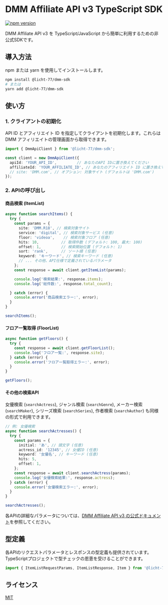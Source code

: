 # DMM Affiliate API v3 TypeScript SDK

[![npm version](https://badge.fury.io/js/%40LiCHT-77%2Fdmm-sdk.svg)](https://badge.fury.io/js/%40LiCHT-77%2Fdmm-sdk)

DMM Affiliate API v3 を TypeScript/JavaScript から簡単に利用するための非公式SDKです。

## 導入方法

npm または yarn を使用してインストールします。

```bash
npm install @licht-77/dmm-sdk
# または
yarn add @licht-77/dmm-sdk
```

## 使い方

### 1. クライアントの初期化

API ID とアフィリエイト ID を指定してクライアントを初期化します。これらは DMM アフィリエイトの管理画面から取得できます。

```typescript
import { DmmApiClient } from '@licht-77/dmm-sdk';

const client = new DmmApiClient({
  apiId: 'YOUR_API_ID',         // あなたのAPI IDに置き換えてください
  affiliateId: 'YOUR_AFFILIATE_ID', // あなたのアフィリエイト ID に置き換えてください
  // site: 'DMM.com', // オプション: 対象サイト (デフォルトは 'DMM.com')
});
```

### 2. APIの呼び出し

#### 商品検索 (ItemList)

```typescript
async function searchItems() {
  try {
    const params = {
      site: 'DMM.R18', // 検索対象サイト
      service: 'digital', // 検索対象サービス (任意)
      floor: 'videoa',    // 検索対象フロア (任意)
      hits: 10,          // 取得件数 (デフォルト: 100, 最大: 100)
      offset: 1,         // 検索開始位置 (デフォルト: 1)
      sort: 'rank',      // ソート順 (任意)
      keyword: 'キーワード', // 検索キーワード (任意)
      // ... その他、API仕様で定義されているパラメータ
    };
    const response = await client.getItemList(params);

    console.log('検索結果:', response.items);
    console.log('総件数:', response.total_count);

  } catch (error) {
    console.error('商品検索エラー:', error);
  }
}

searchItems();
```

#### フロア一覧取得 (FloorList)

```typescript
async function getFloors() {
  try {
    const response = await client.getFloorList();
    console.log('フロア一覧:', response.site);
  } catch (error) {
    console.error('フロア一覧取得エラー:', error);
  }
}

getFloors();
```

#### その他の検索API

女優検索 (`searchActress`), ジャンル検索 (`searchGenre`), メーカー検索 (`searchMaker`), シリーズ検索 (`searchSeries`), 作者検索 (`searchAuthor`) も同様の形式で利用できます。

```typescript
// 例: 女優検索
async function searchActresses() {
  try {
    const params = {
      initial: 'あ', // 頭文字 (任意)
      actress_id: '12345', // 女優ID (任意)
      keyword: '女優名', // キーワード (任意)
      hits: 5,
      offset: 1,
    };
    const response = await client.searchActress(params);
    console.log('女優検索結果:', response.actress);
  } catch (error) {
    console.error('女優検索エラー:', error);
  }
}

searchActresses();
```

各APIの詳細なパラメータについては、[DMM Affiliate API v3 の公式ドキュメント](https://affiliate.dmm.com/api/)を参照してください。

## 型定義

各APIのリクエストパラメータとレスポンスの型定義も提供されています。TypeScriptプロジェクトで型チェックの恩恵を受けることができます。

```typescript
import { ItemListRequestParams, ItemListResponse, Item } from '@licht-77/dmm-sdk';
```

## ライセンス

[MIT](./LICENSE)